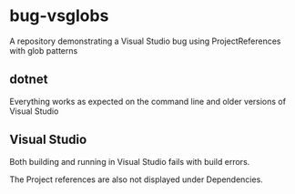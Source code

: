 # bug-vsglobs
A repository demonstrating a Visual Studio bug using ProjectReferences with glob patterns

## dotnet 

Everything works as expected on the command line and older versions of Visual Studio

## Visual Studio

Both building and running in Visual Studio fails with build errors. 

The Project references are also not displayed under Dependencies.
